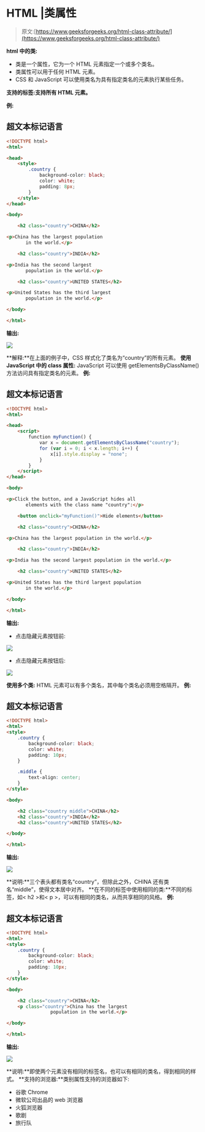 # HTML |类属性

> 原文:[https://www.geeksforgeeks.org/html-class-attribute/](https://www.geeksforgeeks.org/html-class-attribute/)

**html 中的类:**

*   类是一个属性，它为一个 HTML 元素指定一个或多个类名。
*   类属性可以用于任何 HTML 元素。
*   CSS 和 JavaScript 可以使用类名为具有指定类名的元素执行某些任务。

**支持的标签:支持所有 HTML 元素。**

**例:**

## 超文本标记语言

```html
<!DOCTYPE html>
<html>

<head>
    <style>
        .country {
            background-color: black;
            color: white;
            padding: 8px;
        }
    </style>
</head>

<body>

    <h2 class="country">CHINA</h2>

<p>China has the largest population
       in the world.</p>

    <h2 class="country">INDIA</h2>

<p>India has the second largest
       population in the world.</p>

    <h2 class="country">UNITED STATES</h2>

<p>United States has the third largest
       population in the world.</p>

</body>

</html>
```

**输出:**

![](img/c91812dd1e0c2c88b4e12c931b22db85.png)

**解释:**在上面的例子中，CSS 样式化了类名为“country”的所有元素。
**使用 JavaScript 中的 class 属性:** JavaScript 可以使用 getElementsByClassName()方法访问具有指定类名的元素。
**例:**

## 超文本标记语言

```html
<!DOCTYPE html>
<html>

<head>
    <script>
        function myFunction() {
            var x = document.getElementsByClassName("country");
            for (var i = 0; i < x.length; i++) {
                x[i].style.display = "none";
            }
        }
    </script>
</head>

<body>

<p>Click the button, and a JavaScript hides all
       elements with the class name "country":</p>

    <button onclick="myFunction()">Hide elements</button>

    <h2 class="country">CHINA</h2>

<p>China has the largest population in the world.</p>

    <h2 class="country">INDIA</h2>

<p>India has the second largest population in the world.</p>

    <h2 class="country">UNITED STATES</h2>

<p>United States has the third largest population
       in the world.</p>

</body>

</html>
```

**输出:**

*   点击隐藏元素按钮前:

![](img/6239cde463b838685fea2bceec7ca294.png)

*   点击隐藏元素按钮后:

![](img/c6e1636073f44968cc6bbb59888ce4be.png)

**使用多个类:**
HTML 元素可以有多个类名，其中每个类名必须用空格隔开。
**例:**

## 超文本标记语言

```html
<!DOCTYPE html>
<html>
<style>
    .country {
        background-color: black;
        color: white;
        padding: 10px;
    }

    .middle {
        text-align: center;
    }
</style>

<body>

    <h2 class="country middle">CHINA</h2>
    <h2 class="country">INDIA</h2>
    <h2 class="country">UNITED STATES</h2>

</body>

</html>
```

**输出:**

![](img/9b8266fe4fb804f92b65bd790078b0e0.png)

**说明:**三个表头都有类名“country”，但除此之外，CHINA 还有类名“middle”，使得文本居中对齐。
**在不同的标签中使用相同的类:**不同的标签，如< h2 >和< p >，可以有相同的类名，从而共享相同的风格。
**例:**

## 超文本标记语言

```html
<!DOCTYPE html>
<html>
<style>
    .country {
        background-color: black;
        color: white;
        padding: 10px;
    }
</style>

<body>

    <h2 class="country">CHINA</h2>
    <p class="country">China has the largest
                population in the world.</p>

</body>

</html>
```

**输出:**

![](img/b79baf63e9f95e18ad0a12f4f1936072.png)

**说明:**即使两个元素没有相同的标签名，也可以有相同的类名，得到相同的样式。
**支持的浏览器:**类别属性支持的浏览器如下:

*   谷歌 Chrome
*   微软公司出品的 web 浏览器
*   火狐浏览器
*   歌剧
*   旅行队
